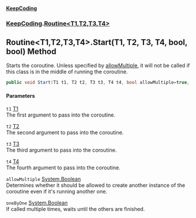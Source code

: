 #### [KeepCoding](index.md 'index')
### [KeepCoding](KeepCoding.md 'KeepCoding').[Routine&lt;T1,T2,T3,T4&gt;](Routine.T1.T2.T3.T4..md 'KeepCoding.Routine&lt;T1,T2,T3,T4&gt;')
## Routine&lt;T1,T2,T3,T4&gt;.Start(T1, T2, T3, T4, bool, bool) Method
Starts the coroutine. Unless specified by [allowMultiple](Routine.T1.T2.T3.T4..Start.bLZl9t3VFS8o30l4VzrfEg.md#KeepCoding.Routine.T1.T2.T3.T4..Start(T1.T2.T3.T4.bool.bool).allowMultiple 'KeepCoding.Routine&lt;T1,T2,T3,T4&gt;.Start(T1, T2, T3, T4, bool, bool).allowMultiple'), it will not be called if this class is in the middle of running the coroutine.  
```csharp
public void Start(T1 t1, T2 t2, T3 t3, T4 t4, bool allowMultiple=true, bool oneByOne=false);
```
#### Parameters
<a name='KeepCoding.Routine.T1.T2.T3.T4..Start(T1.T2.T3.T4.bool.bool).t1'></a>
`t1` [T1](Routine.T1.T2.T3.T4..md#KeepCoding.Routine.T1.T2.T3.T4..T1 'KeepCoding.Routine&lt;T1,T2,T3,T4&gt;.T1')  
The first argument to pass into the coroutine.
  
<a name='KeepCoding.Routine.T1.T2.T3.T4..Start(T1.T2.T3.T4.bool.bool).t2'></a>
`t2` [T2](Routine.T1.T2.T3.T4..md#KeepCoding.Routine.T1.T2.T3.T4..T2 'KeepCoding.Routine&lt;T1,T2,T3,T4&gt;.T2')  
The second argument to pass into the coroutine.
  
<a name='KeepCoding.Routine.T1.T2.T3.T4..Start(T1.T2.T3.T4.bool.bool).t3'></a>
`t3` [T3](Routine.T1.T2.T3.T4..md#KeepCoding.Routine.T1.T2.T3.T4..T3 'KeepCoding.Routine&lt;T1,T2,T3,T4&gt;.T3')  
The third argument to pass into the coroutine.
  
<a name='KeepCoding.Routine.T1.T2.T3.T4..Start(T1.T2.T3.T4.bool.bool).t4'></a>
`t4` [T4](Routine.T1.T2.T3.T4..md#KeepCoding.Routine.T1.T2.T3.T4..T4 'KeepCoding.Routine&lt;T1,T2,T3,T4&gt;.T4')  
The fourth argument to pass into the coroutine.
  
<a name='KeepCoding.Routine.T1.T2.T3.T4..Start(T1.T2.T3.T4.bool.bool).allowMultiple'></a>
`allowMultiple` [System.Boolean](https://docs.microsoft.com/en-us/dotnet/api/System.Boolean 'System.Boolean')  
Determines whether it should be allowed to create another instance of the coroutine even if it's running another one.
  
<a name='KeepCoding.Routine.T1.T2.T3.T4..Start(T1.T2.T3.T4.bool.bool).oneByOne'></a>
`oneByOne` [System.Boolean](https://docs.microsoft.com/en-us/dotnet/api/System.Boolean 'System.Boolean')  
If called multiple times, waits until the others are finished.
  
